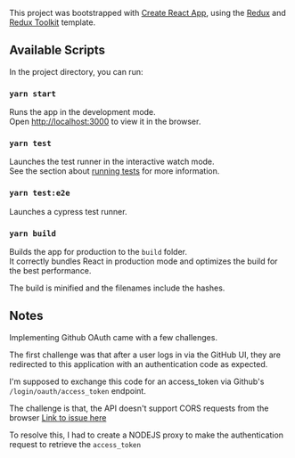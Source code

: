 This project was bootstrapped with [Create React App](https://github.com/facebook/create-react-app), using the [Redux](https://redux.js.org/) and [Redux Toolkit](https://redux-toolkit.js.org/) template.

## Available Scripts

In the project directory, you can run:

### `yarn start`

Runs the app in the development mode.<br />
Open [http://localhost:3000](http://localhost:3000) to view it in the browser.

### `yarn test`

Launches the test runner in the interactive watch mode.<br />
See the section about [running tests](https://facebook.github.io/create-react-app/docs/running-tests) for more information.

### `yarn test:e2e`

Launches a cypress test runner.

### `yarn build`

Builds the app for production to the `build` folder.<br />
It correctly bundles React in production mode and optimizes the build for the best performance.

The build is minified and the filenames include the hashes.<br />

## Notes

Implementing Github OAuth came with a few challenges.

The first challenge was that after a user logs in via the GitHub UI, they are redirected to this application with an authentication code as expected.

I'm supposed to exchange this code for an access_token via Github's `/login/oauth/access_token` endpoint.

The challenge is that, the API doesn't support CORS requests from the browser
[Link to issue here](https://github.com/isaacs/github/issues/330)

To resolve this, I had to create a NODEJS proxy to make the authentication request to retrieve the `access_token`
